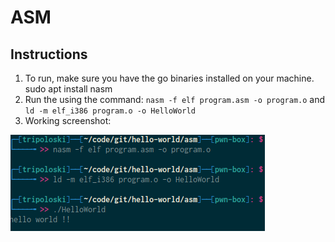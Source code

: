 # ASM

## Instructions
1. To run, make sure you have the go binaries installed on your machine. sudo apt install nasm
2. Run the using the command: ```nasm -f elf program.asm -o program.o``` and ```ld -m elf_i386 program.o -o HelloWorld```
3. Working screenshot: 


![screenshot](./screenshot.png?raw=true)